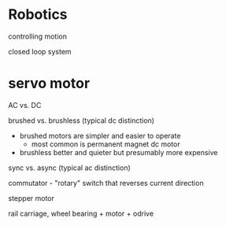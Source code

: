 # Robotics

controlling motion

closed loop system

# servo motor

AC vs. DC

brushed vs. brushless (typical dc distinction)

- brushed motors are simpler and easier to operate
    - most common is permanent magnet dc motor
- brushless better and quieter but presumably more expensive

sync vs. async (typical ac distinction)

commutator - "rotary" switch that reverses current direction 

stepper motor

rail carriage, wheel bearing + motor + odrive